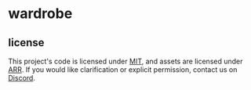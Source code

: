 # wardrobe

## license
This project's code is licensed under [MIT](LICENSE), and assets are licensed under [ARR](LICENSE_ASSETS). If you would like clarification or explicit permission, contact us on [Discord](https://discord.moddingplayground.net).
